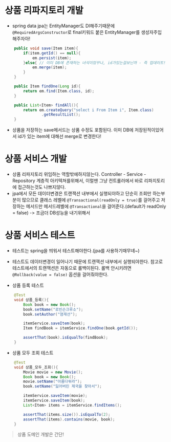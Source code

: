 # 상품 리파지토리 개발

- spring data jpa는 EntityManager도 DI해주기때문에 `@RequiredArgsConstructor`로 final키워드 붙은 EntityManager를 생성자주입 해주자아!

```java
    public void save(Item item){
        if(item.getId() == null){
            em.persist(item);
        }else{ // 이미 DB에 존재하는 녀석이었꾸나, id가있는걸보닌까 - 즉 업데이트!
            em.merge(item);
        }
    }

    public Item findOne(Long id){
        return em.find(Item.class, id);
    }

    public List<Item> findAll(){
        return em.createQuery("select i From Item i", Item.class)
                .getResultList();
    }
```

- 상품을 저장하는 save메서드는 상품 수정도 포함된다. 이미 DB에 저장된적이있어서 id가 있는 item에 대해선 merge로 변경한다!

# 상품 서비스 개발

- 상품 리파지토리 위임하는 역할밖에하지않는다. Controller - Service - Repository 계층적 아키텍쳐를위해서, 이럴땐 그냥 컨트롤러에서 바로 리파지토리에 접근하는것도 나쁘지않다.
- jpa에서 모든 데이터변경은 트랜잭션 내부에서 실행되야하고 단순히 조회만 하는부분이 많으므로 클래스 레벨에 `@Transactional(readOnly = true)`를 걸어주고 저장하는 메서드만 메서드레벨에 `@Transactional`을 걸어준다.(default가 readOnly = false) -> 조금더 DB성능을 내기위해서

# 상품 서비스 테스트

- 테스트는 spring을 띄워서 테스트해야한다.(jpa를 사용하기때무녜~)
- 테스트도 데이터변경이 일어나기 때문에 트랜잭션 내부에서 실행되야한다. 참고로 테스트에서의 트랜잭션은 자동으로 롤백이된다. 롤백 안시키려면 `@Rollback(value = false)` 옵션을 걸어줘야한다.

- 상품 등록 테스트

```java
    @Test
    void 상품_등록(){
        Book book = new Book();
        book.setName("로빈슨크루소");
        book.setAuthor("염재선");

        itemService.saveItem(book);
        Item findBook = itemService.findOne(book.getId());

        assertThat(book).isEqualTo(findBook);
    }
```

- 상품 모두 조회 테스트

```java
    @Test
    void 상품_모두_조회(){
        Movie movie = new Movie();
        Book book = new Book();
        movie.setName("아름다워라");
        book.setName("잃어버린 제국을 찾아서");

        itemService.saveItem(movie);
        itemService.saveItem(book);
        List<Item> items = itemService.findItems();

        assertThat(items.size()).isEqualTo(2);
        assertThat(items).contains(movie, book);
    }
```

> 상품 도메인 개발은 간단!
